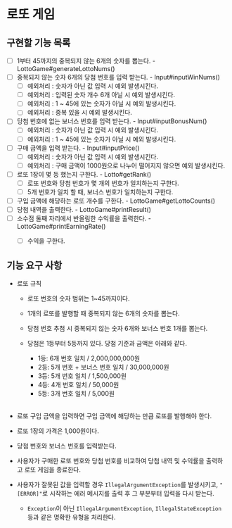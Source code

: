 # 로또 게임

## 구현할 기능 목록
- [ ] 1부터 45까지의 중복되지 않는 6개의 숫자를 뽑는다. - LottoGame#generateLottoNums()
- [ ] 중복되지 않는 숫자 6개의 당첨 번호를 입력 받는다. - Input#inputWinNums()
  - [ ] 예외처리 : 숫자가 아닌 값 입력 시 예외 발생시킨다.
  - [ ] 예외처리 : 입력된 숫자 개수 6개 아닐 시 예외 발생시킨다.
  - [ ] 예외처리 : 1 ~ 45에 있는 숫자가 아닐 시 예외 발생시킨다.
  - [ ] 예외처리 : 중복 있을 시 예외 발생시킨다.
- [ ] 당첨 번호에 없는 보너스 번호를 입력 받는다. - Input#inputBonusNum()
  - [ ] 예외처리 : 숫자가 아닌 값 입력 시 예외 발생시킨다.
  - [ ] 예외처리 : 1 ~ 45에 있는 숫자가 아닐 시 예외 발생시킨다.
- [ ] 구매 금액을 입력 받는다. - Input#inputPrice()
  - [ ] 예외처리 : 숫자가 아닌 값 입력 시 예외 발생시킨다.
  - [ ] 예외처리 : 구매 금액이 1000원으로 나누어 떨어지지 않으면 예외 발생시킨다.
- [ ] 로또 1장이 몇 등 했는지 구한다. - Lotto#getRank()
  - [ ] 로또 번호와 당첨 번호가 몇 개의 번호가 일치하는지 구한다.
  - [ ] 5개 번호가 일치 할 때, 보너스 번호가 일치하는지 구한다.
- [ ] 구입 금액에 해당하는 로또 개수를 구한다. - LottoGame#getLottoCounts()
- [ ] 당첨 내역을 출력한다. - LottoGame#printResult()
- [ ] 소수점 둘째 자리에서 반올림한 수익률을 출력한다. - LottoGame#printEarningRate()
  - [ ] 수익을 구한다.


## 기능 요구 사항

- 로또 규칙
  - 로또 번호의 숫자 범위는 1~45까지이다.
  - 1개의 로또를 발행할 때 중복되지 않는 6개의 숫자를 뽑는다.
  - 당첨 번호 추첨 시 중복되지 않는 숫자 6개와 보너스 번호 1개를 뽑는다.
  - 당첨은 1등부터 5등까지 있다. 당첨 기준과 금액은 아래와 같다.
      - 1등: 6개 번호 일치 / 2,000,000,000원
      - 2등: 5개 번호 + 보너스 번호 일치 / 30,000,000원
      - 3등: 5개 번호 일치 / 1,500,000원
      - 4등: 4개 번호 일치 / 50,000원
      - 5등: 3개 번호 일치 / 5,000원
  
    <br>
     
- 로또 구입 금액을 입력하면 구입 금액에 해당하는 만큼 로또를 발행해야 한다.
- 로또 1장의 가격은 1,000원이다.
- 당첨 번호와 보너스 번호를 입력받는다.
- 사용자가 구매한 로또 번호와 당첨 번호를 비교하여 당첨 내역 및 수익률을 출력하고 로또 게임을 종료한다.
- 사용자가 잘못된 값을 입력할 경우 `IllegalArgumentException`를 발생시키고, `"[ERROR]"`로 시작하는 에러 메시지를 출력 후 그 부분부터 입력을 다시 받는다.
  - `Exception`이 아닌 `IllegalArgumentException`, `IllegalStateException` 등과 같은 명확한 유형을 처리한다.